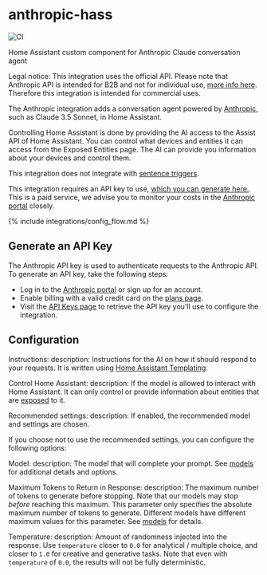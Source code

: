 # anthropic-hass
![CI](https://github.com/Shulyaka/anthropic-hass/actions/workflows/anthropic-hass.yml/badge.svg?branch=master)

Home Assistant custom component for Anthropic Claude conversation agent

Legal notice: This integration uses the official API. Please note that Anthropic API is intended for B2B and not for individual use, [more info here](https://support.anthropic.com/en/articles/8987200-can-i-use-the-claude-api-for-individual-use). Therefore this integration is intended for commercial uses.

The Anthropic integration adds a conversation agent powered by [Anthropic](https://www.anthropic.com), such as Claude 3.5 Sonnet, in Home Assistant.

Controlling Home Assistant is done by providing the AI access to the Assist API of Home Assistant. You can control what devices and entities it can access from the Exposed Entities page. The AI can provide you information about your devices and control them.

This integration does not integrate with [sentence triggers](https://www.home-assistant.io/docs/automation/trigger/#sentence-trigger).

This integration requires an API key to use, [which you can generate here.](https://console.anthropic.com/settings/keys). This is a paid service, we advise you to monitor your costs in the [Anthropic portal](https://console.anthropic.com/settings/cost) closely.

{% include integrations/config_flow.md %}

## Generate an API Key

The Anthropic API key is used to authenticate requests to the Anthropic API. To generate an API key, take the following steps:

- Log in to the [Anthropic portal](https://console.anthropic.com) or sign up for an account.
- Enable billing with a valid credit card on the [plans page](https://console.anthropic.com/settings/plans).
- Visit the [API Keys page](https://console.anthropic.com/settings/keys) to retrieve the API key you'll use to configure the integration.

## Configuration
Instructions:
  description: Instructions for the AI on how it should respond to your requests. It is written using [Home Assistant Templating](https://www.home-assistant.io/docs/configuration/templating/).

Control Home Assistant:
  description: If the model is allowed to interact with Home Assistant. It can only control or provide information about entities that are [exposed](https://www.home-assistant.io/voice_control/voice_remote_expose_devices/) to it.

Recommended settings:
  description: If enabled, the recommended model and settings are chosen.

If you choose not to use the recommended settings, you can configure the following options:

Model:
  description: The model that will complete your prompt. See [models](https://docs.anthropic.com/en/docs/about-claude/models#model-names) for additional details and options.

Maximum Tokens to Return in Response:
  description: The maximum number of tokens to generate before stopping. Note that our models may stop _before_ reaching this maximum. This parameter only specifies the absolute maximum number of tokens to generate. Different models have different maximum values for this parameter. See [models](https://docs.anthropic.com/en/docs/models-overview) for details.

Temperature:
  description: Amount of randomness injected into the response. Use `temperature` closer to `0.0` for analytical / multiple choice, and closer to `1.0` for creative and generative tasks. Note that even with `temperature` of `0.0`, the results will not be fully deterministic.

